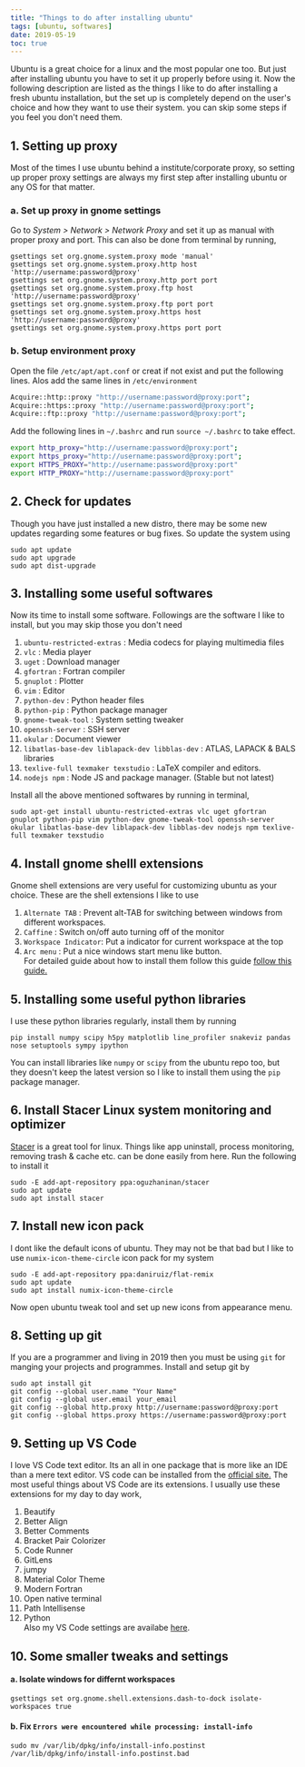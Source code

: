 ```yaml
---
title: "Things to do after installing ubuntu"
tags: [ubuntu, softwares]
date: 2019-05-19
toc: true
---
```

Ubuntu is a great choice for a linux and the most popular one too. But just after installing ubuntu you have to set it up properly before using it. Now the following description are listed as the things I like to do after installing a fresh ubuntu installation, but the set up is completely depend on the user's choice and how they want to use their system. you can skip some steps if you feel you don't need them.

## 1. Setting up proxy
Most of the times I use ubuntu behind a institute/corporate proxy, so setting up proper proxy settings are always my first step after installing ubuntu or any OS for that matter.
### a. Set up proxy in gnome settings
Go to _System > Network > Network Proxy_ and set it up as manual with proper proxy and port. This can also be done from terminal by running,

```
gsettings set org.gnome.system.proxy mode 'manual'
gsettings set org.gnome.system.proxy.http host 'http://username:password@proxy'
gsettings set org.gnome.system.proxy.http port port
gsettings set org.gnome.system.proxy.ftp host 'http://username:password@proxy'
gsettings set org.gnome.system.proxy.ftp port port
gsettings set org.gnome.system.proxy.https host 'http://username:password@proxy'
gsettings set org.gnome.system.proxy.https port port
```

### b. Setup environment proxy
Open the file `/etc/apt/apt.conf` or creat if not exist and put the following lines. Alos add the same lines in `/etc/environment`
```bash
Acquire::http::proxy "http://username:password@proxy:port";
Acquire::https::proxy "http://username:password@proxy:port";
Acquire::ftp::proxy "http://username:password@proxy:port";
```

Add the following lines in `~/.bashrc` and run `source ~/.bashrc` to take effect.
```bash
export http_proxy="http://username:password@proxy:port";
export https_proxy="http://username:password@proxy:port";
export HTTPS_PROXY="http://username:password@proxy:port"
export HTTP_PROXY="http://username:password@proxy:port"
```

## 2. Check for updates
Though you have just installed a new distro, there may be some new updates regarding some features or bug fixes. So update the system using
```
sudo apt update
sudo apt upgrade
sudo apt dist-upgrade
```

## 3. Installing some useful softwares
Now its time to install some software. Followings are the software I like to install, but you may skip those you don't need
1. `ubuntu-restricted-extras` : Media codecs for playing multimedia files
2. `vlc` : Media player
3. `uget` : Download manager
4. `gfortran` : Fortran compiler
5. `gnuplot` : Plotter
6. `vim` : Editor
7. `python-dev` : Python header files 
8. `python-pip` : Python package manager
10. `gnome-tweak-tool` : System setting tweaker
11. `openssh-server` : SSH server
12. `okular` : Document viewer
13. `libatlas-base-dev liblapack-dev libblas-dev` : ATLAS, LAPACK & BALS libraries
14. `texlive-full texmaker texstudio` : LaTeX compiler and editors.
15. `nodejs npm` : Node JS and package manager. (Stable but not latest)


Install all the above mentioned softwares by running in terminal,
```
sudo apt-get install ubuntu-restricted-extras vlc uget gfortran gnuplot python-pip vim python-dev gnome-tweak-tool openssh-server okular libatlas-base-dev liblapack-dev libblas-dev nodejs npm texlive-full texmaker texstudio
```

## 4. Install gnome shelll extensions
Gnome shell extensions are very useful for customizing ubuntu as your choice. These are the shell extensions I like to use
1. `Alternate TAB` : Prevent alt-TAB for switching between windows from different workspaces.
2. `Caffine` : Switch on/off auto turning off of the monitor
3. `Workspace Indicator`: Put a indicator for current workspace at the top
4. `Arc menu` : Put a nice windows start menu like button.  
For detailed guide about how to install them follow this guide [follow this guide.](https://itsfoss.com/gnome-shell-extensions/) 



## 5. Installing some useful python libraries

I use these python libraries regularly, install them by running 
```
pip install numpy scipy h5py matplotlib line_profiler snakeviz pandas nose setuptools sympy ipython
```
You can install libraries like `numpy` or `scipy` from the ubuntu repo too, but they doesn't keep the latest version so I like to install them using the `pip` package manager.

## 6. Install Stacer Linux system monitoring and optimizer
[Stacer](https://oguzhaninan.github.io/Stacer-Web/)  is a great tool for linux. Things like app uninstall, process monitoring, removing trash & cache etc. can be done easily from here. Run the following to install it

```
sudo -E add-apt-repository ppa:oguzhaninan/stacer
sudo apt update
sudo apt install stacer
```

## 7. Install new icon pack
I dont like the default icons of ubuntu. They may not be that bad but I like to use `numix-icon-theme-circle` icon pack for my system

```
sudo -E add-apt-repository ppa:daniruiz/flat-remix
sudo apt update
sudo apt install numix-icon-theme-circle
```
Now open ubuntu tweak tool and set up new icons from appearance menu.

## 8. Setting up git
If you are a programmer and living in 2019 then you must be using `git` for manging your projects and programmes. Install and setup git by 
```
sudo apt install git
git config --global user.name "Your Name"
git config --global user.email your_email
git config --global http.proxy http://username:password@proxy:port
git config --global https.proxy https://username:password@proxy:port
```

## 9. Setting up VS Code
I love VS Code text editor. Its an all in one package that is more like an IDE than a mere text editor. VS code can be installed from the [official site.](https://code.visualstudio.com/) The most useful things about VS Code are its extensions. I usually use these extensions for my day to day work,  
1. Beautify
2. Better Align
3. Better Comments
4. Bracket Pair Colorizer
5. Code Runner
6. GitLens
7. jumpy
8. Material Color Theme
9. Modern Fortran
10. Open native terminal
11. Path Intellisense
12. Python  
Also my VS Code settings are availabe [here](https://gist.github.com/Koushikphy/f91ff8cf61953360c6eebd264eef7d8c).



## 10. Some smaller tweaks and settings
#### a. Isolate windows for differnt workspaces
```
gsettings set org.gnome.shell.extensions.dash-to-dock isolate-workspaces true
```
#### b. Fix `Errors were encountered while processing: install-info`
```
sudo mv /var/lib/dpkg/info/install-info.postinst /var/lib/dpkg/info/install-info.postinst.bad
```
